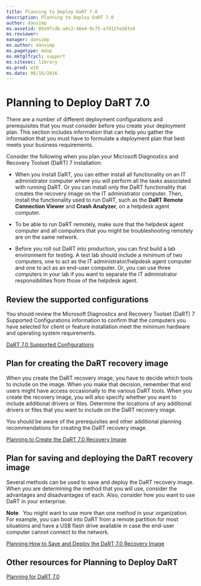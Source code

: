 ```yaml
---
title: Planning to Deploy DaRT 7.0
description: Planning to Deploy DaRT 7.0
author: dansimp
ms.assetid: 05e97cdb-a8c2-46e4-9c75-a7d12fe26fe8
ms.reviewer: 
manager: dansimp
ms.author: dansimp
ms.pagetype: mdop
ms.mktglfcycl: support
ms.sitesec: library
ms.prod: w10
ms.date: 06/16/2016
---
```



# Planning to Deploy DaRT 7.0


There are a number of different deployment configurations and prerequisites that you must consider before you create your deployment plan. This section includes information that can help you gather the information that you must have to formulate a deployment plan that best meets your business requirements.

Consider the following when you plan your Microsoft Diagnostics and Recovery Toolset (DaRT) 7 installation:

-   When you install DaRT, you can either install all functionality on an IT administrator computer where you will perform all the tasks associated with running DaRT. Or you can install only the DaRT functionality that creates the recovery image on the IT administrator computer. Then, install the functionality used to run DaRT, such as the **DaRT Remote Connection Viewer** and **Crash Analyzer**, on a helpdesk agent computer.

-   To be able to run DaRT remotely, make sure that the helpdesk agent computer and all computers that you might be troubleshooting remotely are on the same network.

-   Before you roll out DaRT into production, you can first build a lab environment for testing. A test lab should include a minimum of two computers, one to act as the IT administrator/helpdesk agent computer and one to act as an end-user computer. Or, you can use three computers in your lab if you want to separate the IT administrator responsibilities from those of the helpdesk agent.

## Review the supported configurations


You should review the Microsoft Diagnostics and Recovery Toolset (DaRT) 7 Supported Configurations information to confirm that the computers you have selected for client or feature installation meet the minimum hardware and operating system requirements.

[DaRT 7.0 Supported Configurations](dart-70-supported-configurations-dart-7.md)

## Plan for creating the DaRT recovery image


When you create the DaRT recovery image, you have to decide which tools to include on the image. When you make that decision, remember that end users might have access occasionally to the various DaRT tools. When you create the recovery image, you will also specify whether you want to include additional drivers or files. Determine the locations of any additional drivers or files that you want to include on the DaRT recovery image.

You should be aware of the prerequisites and other additional planning recommendations for creating the DaRT recovery image.

[Planning to Create the DaRT 7.0 Recovery Image](planning-to-create-the-dart-70-recovery-image.md)

## Plan for saving and deploying the DaRT recovery image


Several methods can be used to save and deploy the DaRT recovery image. When you are determining the method that you will use, consider the advantages and disadvantages of each. Also, consider how you want to use DaRT in your enterprise.

**Note**  
You might want to use more than one method in your organization. For example, you can boot into DaRT from a remote partition for most situations and have a USB flash drive available in case the end-user computer cannot connect to the network.

 

[Planning How to Save and Deploy the DaRT 7.0 Recovery Image](planning-how-to-save-and-deploy-the-dart-70-recovery-image.md)

## Other resources for Planning to Deploy DaRT


[Planning for DaRT 7.0](planning-for-dart-70-new-ia.md)

 

 





